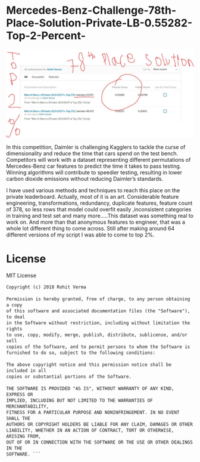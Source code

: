 # Mercedes-Benz-Challenge-78th-Place-Solution-Private-LB-0.55282-Top-2-Percent-

![Score](score.JPG)

In this competition, Daimler is challenging Kagglers to tackle the curse of dimensionality and reduce the time that cars spend on the test bench. Competitors will work with a dataset representing different permutations of Mercedes-Benz car features to predict the time it takes to pass testing. Winning algorithms will contribute to speedier testing, resulting in lower carbon dioxide emissions without reducing Daimler’s standards.

I have used various methods and techniques to reach this place on the private leaderboard. Actually, most of it is an art. Considerable feature engineering, transformations, redundancy, duplicate features, feature count of 378, so less rows that model could overfit easily ,inconsistent categories in training and test set and many more.....This dataset was something real to work on. And more than that anonymous features to engineer, that was a whole lot different thing to come across. Still after making around 64 different versions of my script I was able to come to top 2%.

# License
MIT License
```
Copyright (c) 2018 Rohit Verma

Permission is hereby granted, free of charge, to any person obtaining a copy
of this software and associated documentation files (the "Software"), to deal
in the Software without restriction, including without limitation the rights
to use, copy, modify, merge, publish, distribute, sublicense, and/or sell
copies of the Software, and to permit persons to whom the Software is
furnished to do so, subject to the following conditions:

The above copyright notice and this permission notice shall be included in all
copies or substantial portions of the Software.

THE SOFTWARE IS PROVIDED "AS IS", WITHOUT WARRANTY OF ANY KIND, EXPRESS OR
IMPLIED, INCLUDING BUT NOT LIMITED TO THE WARRANTIES OF MERCHANTABILITY,
FITNESS FOR A PARTICULAR PURPOSE AND NONINFRINGEMENT. IN NO EVENT SHALL THE
AUTHORS OR COPYRIGHT HOLDERS BE LIABLE FOR ANY CLAIM, DAMAGES OR OTHER
LIABILITY, WHETHER IN AN ACTION OF CONTRACT, TORT OR OTHERWISE, ARISING FROM,
OUT OF OR IN CONNECTION WITH THE SOFTWARE OR THE USE OR OTHER DEALINGS IN THE
SOFTWARE. ```

 

